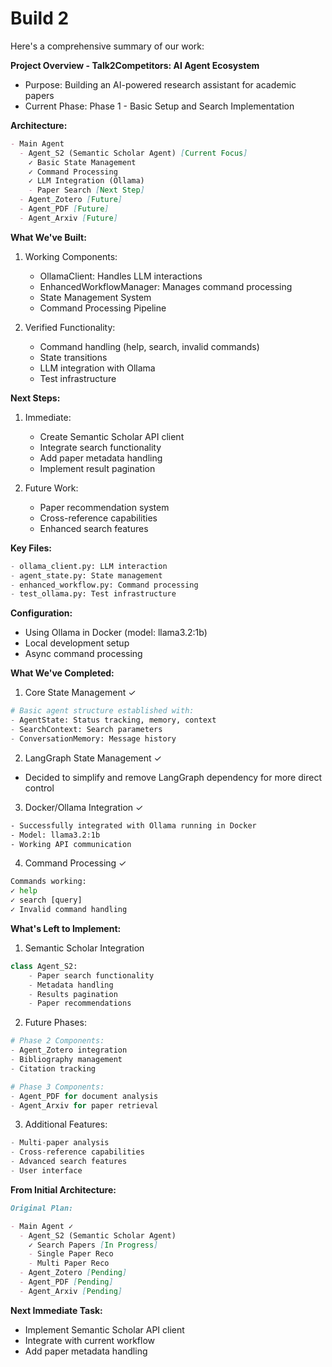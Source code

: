 # Build 2

Here's a comprehensive summary of our work:

**Project Overview - Talk2Competitors: AI Agent Ecosystem**

- Purpose: Building an AI-powered research assistant for academic papers
- Current Phase: Phase 1 - Basic Setup and Search Implementation

**Architecture:**

```markdown
- Main Agent
  - Agent_S2 (Semantic Scholar Agent) [Current Focus]
    ✓ Basic State Management
    ✓ Command Processing
    ✓ LLM Integration (Ollama)
    - Paper Search [Next Step]
  - Agent_Zotero [Future]
  - Agent_PDF [Future]
  - Agent_Arxiv [Future]
```

**What We've Built:**

1. Working Components:

   - OllamaClient: Handles LLM interactions
   - EnhancedWorkflowManager: Manages command processing
   - State Management System
   - Command Processing Pipeline

2. Verified Functionality:
   - Command handling (help, search, invalid commands)
   - State transitions
   - LLM integration with Ollama
   - Test infrastructure

**Next Steps:**

1. Immediate:

   - Create Semantic Scholar API client
   - Integrate search functionality
   - Add paper metadata handling
   - Implement result pagination

2. Future Work:
   - Paper recommendation system
   - Cross-reference capabilities
   - Enhanced search features

**Key Files:**

```python
- ollama_client.py: LLM interaction
- agent_state.py: State management
- enhanced_workflow.py: Command processing
- test_ollama.py: Test infrastructure
```

**Configuration:**

- Using Ollama in Docker (model: llama3.2:1b)
- Local development setup
- Async command processing

**What We've Completed:**

1. Core State Management ✓

```python
# Basic agent structure established with:
- AgentState: Status tracking, memory, context
- SearchContext: Search parameters
- ConversationMemory: Message history
```

2. LangGraph State Management ✓

- Decided to simplify and remove LangGraph dependency for more direct control

3. Docker/Ollama Integration ✓

```bash
- Successfully integrated with Ollama running in Docker
- Model: llama3.2:1b
- Working API communication
```

4. Command Processing ✓

```python
Commands working:
✓ help
✓ search [query]
✓ Invalid command handling
```

**What's Left to Implement:**

1. Semantic Scholar Integration

```python
class Agent_S2:
    - Paper search functionality
    - Metadata handling
    - Results pagination
    - Paper recommendations
```

2. Future Phases:

```python
# Phase 2 Components:
- Agent_Zotero integration
- Bibliography management
- Citation tracking

# Phase 3 Components:
- Agent_PDF for document analysis
- Agent_Arxiv for paper retrieval
```

3. Additional Features:

```python
- Multi-paper analysis
- Cross-reference capabilities
- Advanced search features
- User interface
```

**From Initial Architecture:**

```markdown
Original Plan:

- Main Agent ✓
  - Agent_S2 (Semantic Scholar Agent)
    ✓ Search Papers [In Progress]
    - Single Paper Reco
    - Multi Paper Reco
  - Agent_Zotero [Pending]
  - Agent_PDF [Pending]
  - Agent_Arxiv [Pending]
```

**Next Immediate Task:**

- Implement Semantic Scholar API client
- Integrate with current workflow
- Add paper metadata handling
